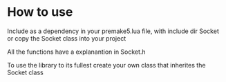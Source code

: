 # How to use 
Include as a dependency in your premake5.lua file, with include dir Socket 
or copy the Socket class into your project


All the functions have a explanantion in Socket.h 

To use the library to its fullest create your own class that inherites the Socket class

 
